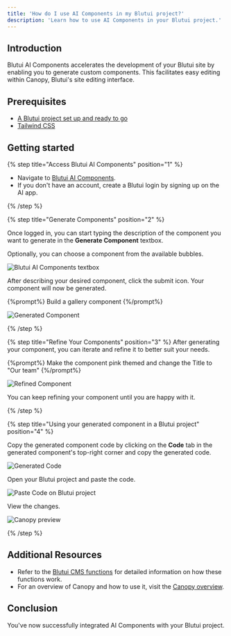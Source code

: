 ```yaml
---
title: 'How do I use AI Components in my Blutui project?'
description: 'Learn how to use AI Components in your Blutui project.'
---
```


## Introduction

Blutui AI Components accelerates the development of your Blutui site by enabling you to generate custom components. This facilitates easy editing within Canopy, Blutui's site editing interface.

## Prerequisites

- [A Blutui project set up and ready to go](https://dev.blutui.com/docs/getting-started/create)
- [Tailwind CSS](https://dev.blutui.com/guides/use-tailwind-css-in-a-project)

## Getting started

{% step title="Access Blutui AI Components" position="1" %}

- Navigate to [Blutui AI Components](https://blutui.ai).
- If you don't have an account, create a Blutui login by signing up on the AI app.

{% /step %}

{% step title="Generate Components" position="2" %}

Once logged in, you can start typing the description of the component you want to generate in the **Generate Component** textbox.

Optionally, you can choose a component from the available bubbles.

![Blutui AI Components textbox](https://cdn.blutui.com/uploads/assets/Dev/guides/textbox-ai-components.png)

After describing your desired component, click the submit icon.
Your component will now be generated.

{%prompt%}
Build a gallery component
{%/prompt%}

![Generated Component](https://cdn.blutui.com/uploads/assets/Dev/guides/prompt-ai-components.png)

{% /step %}

{% step title="Refine Your Components" position="3" %}
After generating your component, you can iterate and refine it to better suit your needs.

{%prompt%}
Make the component pink themed and change the Title to "Our team"
{%/prompt%}

![Refined Component](https://cdn.blutui.com/uploads/assets/Dev/guides/refined-ai-components.png)

You can keep refining your component until you are happy with it.

{% /step %}

{% step title="Using your generated component in a Blutui project" position="4" %}

Copy the generated component code by clicking on the **Code** tab in the generated component's top-right corner and copy the generated code.

![Generated Code](https://cdn.blutui.com/uploads/assets/Dev/guides/generated-code-ai-components.png)

Open your Blutui project and paste the code.

![Paste Code on Blutui project](https://cdn.blutui.com/uploads/assets/Dev/guides/paste-ai-components.png)

View the changes.

![Canopy preview](https://cdn.blutui.com/uploads/assets/Dev/guides/preview-ai-components.png)

{% /step %}

## Additional Resources

- Refer to the [Blutui CMS functions](https://dev.blutui.com/docs/canvas/functions/cms) for detailed information on how these functions work.
- For an overview of Canopy and how to use it, visit the [Canopy overview](https://help.blutui.com/dashboard/site-dashboard/canopy/canopy-overview).

## Conclusion

You've now successfully integrated AI Components with your Blutui project.
